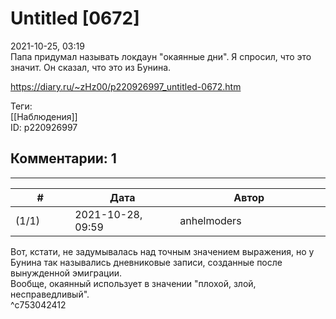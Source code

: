 Untitled [0672]
===============

  
2021-10-25, 03:19  
 Папа придумал называть локдаун "окаянные дни". Я спросил, что это значит. Он сказал, что это из Бунина.   
  
<https://diary.ru/~zHz00/p220926997_untitled-0672.htm>  
  
Теги:  
[[Наблюдения]]  
ID: p220926997  


Комментарии: 1
--------------

  


---



|         #         |              Дата              |                     Автор                     |           ID           |
| --- | --- | --- | --- |
| (1/1) | 2021-10-28, 09:59 | anhelmoders | c753042412 |

  
 Вот, кстати, не задумывалась над точным значением выражения, но у Бунина так назывались дневниковые записи, созданные после вынужденной эмиграции.   
 Вообще, окаянный использует в значении "плохой, злой, несправедливый".   
 ^c753042412